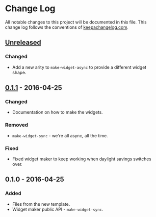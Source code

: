 # Change Log
All notable changes to this project will be documented in this file. This change log follows the conventions of [keepachangelog.com](http://keepachangelog.com/).

## [Unreleased]
### Changed
- Add a new arity to `make-widget-async` to provide a different widget shape.

## [0.1.1] - 2016-04-25
### Changed
- Documentation on how to make the widgets.

### Removed
- `make-widget-sync` - we're all async, all the time.

### Fixed
- Fixed widget maker to keep working when daylight savings switches over.

## 0.1.0 - 2016-04-25
### Added
- Files from the new template.
- Widget maker public API - `make-widget-sync`.

[Unreleased]: https://github.com/your-name/datacrypt/compare/0.1.1...HEAD
[0.1.1]: https://github.com/your-name/datacrypt/compare/0.1.0...0.1.1
